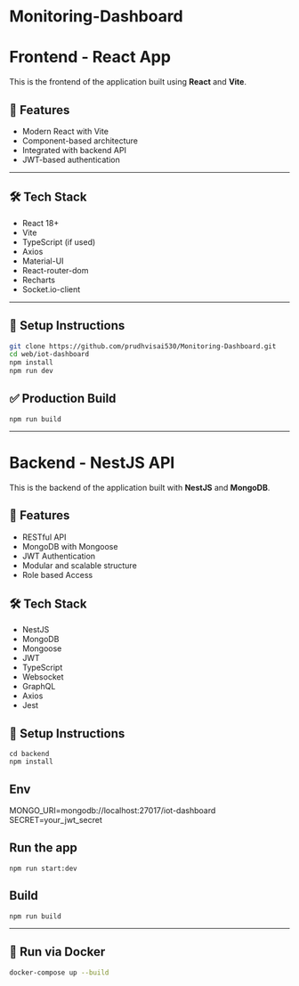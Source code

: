 # Monitoring-Dashboard

# Frontend - React App

This is the frontend of the application built using **React** and **Vite**.

## 🚀 Features

- Modern React with Vite
- Component-based architecture
- Integrated with backend API
- JWT-based authentication

---

## 🛠️ Tech Stack

- React 18+
- Vite
- TypeScript (if used)
- Axios
- Material-UI
- React-router-dom
- Recharts
- Socket.io-client
---
## 🔧 Setup Instructions

```bash
git clone https://github.com/prudhvisai530/Monitoring-Dashboard.git
cd web/iot-dashboard
npm install
npm run dev
```
## ✅ Production Build
```
npm run build
```
--------------------------------------------------------------------------------

# Backend - NestJS API

This is the backend of the application built with **NestJS** and **MongoDB**.

## 🚀 Features

- RESTful API
- MongoDB with Mongoose
- JWT Authentication
- Modular and scalable structure
- Role based Access

## 🛠️ Tech Stack

- NestJS
- MongoDB
- Mongoose
- JWT
- TypeScript
- Websocket
- GraphQL
- Axios
- Jest

## 🔧 Setup Instructions
```
cd backend
npm install
```

## Env
MONGO_URI=mongodb://localhost:27017/iot-dashboard
SECRET=your_jwt_secret

## Run the app
```
npm run start:dev
```

## Build
```
npm run build
```
-----------------------------------------------------------------------

## 🐳 Run via Docker

```bash
docker-compose up --build
```


